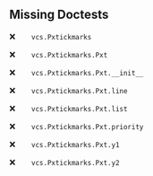 Missing Doctests
----------------
:x:```    vcs.Pxtickmarks```

:x:```    vcs.Pxtickmarks.Pxt```

:x:```    vcs.Pxtickmarks.Pxt.__init__```

:x:```    vcs.Pxtickmarks.Pxt.line```

:x:```    vcs.Pxtickmarks.Pxt.list```

:x:```    vcs.Pxtickmarks.Pxt.priority```

:x:```    vcs.Pxtickmarks.Pxt.y1```

:x:```    vcs.Pxtickmarks.Pxt.y2```

